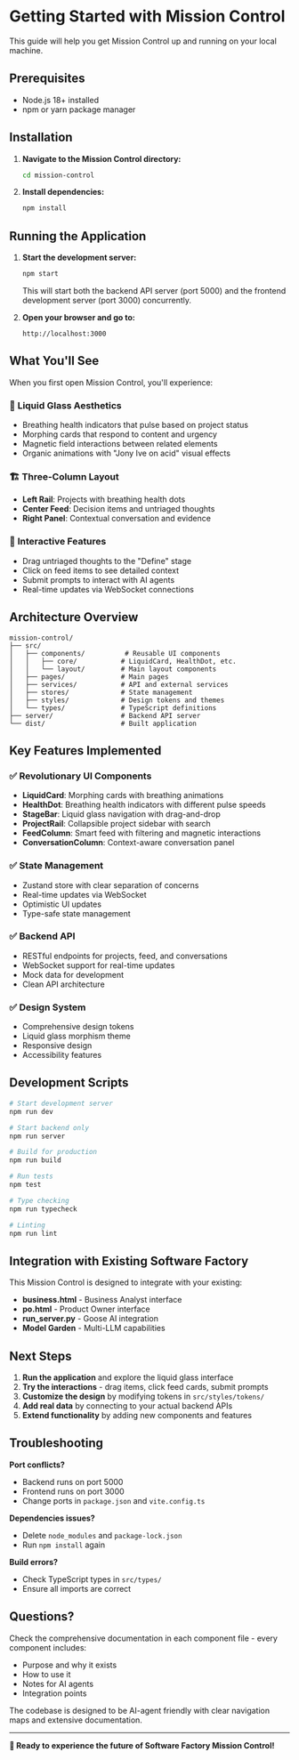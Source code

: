 # Getting Started with Mission Control

This guide will help you get Mission Control up and running on your local machine.

## Prerequisites

- Node.js 18+ installed
- npm or yarn package manager

## Installation

1. **Navigate to the Mission Control directory:**
   ```bash
   cd mission-control
   ```

2. **Install dependencies:**
   ```bash
   npm install
   ```

## Running the Application

1. **Start the development server:**
   ```bash
   npm start
   ```

   This will start both the backend API server (port 5000) and the frontend development server (port 3000) concurrently.

2. **Open your browser and go to:**
   ```
   http://localhost:3000
   ```

## What You'll See

When you first open Mission Control, you'll experience:

### 🎨 **Liquid Glass Aesthetics**
- Breathing health indicators that pulse based on project status
- Morphing cards that respond to content and urgency
- Magnetic field interactions between related elements
- Organic animations with "Jony Ive on acid" visual effects

### 🏗️ **Three-Column Layout**
- **Left Rail**: Projects with breathing health dots
- **Center Feed**: Decision items and untriaged thoughts
- **Right Panel**: Contextual conversation and evidence

### 🔄 **Interactive Features**
- Drag untriaged thoughts to the "Define" stage
- Click on feed items to see detailed context
- Submit prompts to interact with AI agents
- Real-time updates via WebSocket connections

## Architecture Overview

```
mission-control/
├── src/
│   ├── components/          # Reusable UI components
│   │   ├── core/           # LiquidCard, HealthDot, etc.
│   │   └── layout/         # Main layout components
│   ├── pages/              # Main pages
│   ├── services/           # API and external services
│   ├── stores/             # State management
│   ├── styles/             # Design tokens and themes
│   └── types/              # TypeScript definitions
├── server/                 # Backend API server
└── dist/                   # Built application
```

## Key Features Implemented

### ✅ **Revolutionary UI Components**
- **LiquidCard**: Morphing cards with breathing animations
- **HealthDot**: Breathing health indicators with different pulse speeds
- **StageBar**: Liquid glass navigation with drag-and-drop
- **ProjectRail**: Collapsible project sidebar with search
- **FeedColumn**: Smart feed with filtering and magnetic interactions
- **ConversationColumn**: Context-aware conversation panel

### ✅ **State Management**
- Zustand store with clear separation of concerns
- Real-time updates via WebSocket
- Optimistic UI updates
- Type-safe state management

### ✅ **Backend API**
- RESTful endpoints for projects, feed, and conversations
- WebSocket support for real-time updates
- Mock data for development
- Clean API architecture

### ✅ **Design System**
- Comprehensive design tokens
- Liquid glass morphism theme
- Responsive design
- Accessibility features

## Development Scripts

```bash
# Start development server
npm run dev

# Start backend only
npm run server

# Build for production
npm run build

# Run tests
npm test

# Type checking
npm run typecheck

# Linting
npm run lint
```

## Integration with Existing Software Factory

This Mission Control is designed to integrate with your existing:
- **business.html** - Business Analyst interface
- **po.html** - Product Owner interface
- **run_server.py** - Goose AI integration
- **Model Garden** - Multi-LLM capabilities

## Next Steps

1. **Run the application** and explore the liquid glass interface
2. **Try the interactions** - drag items, click feed cards, submit prompts
3. **Customize the design** by modifying tokens in `src/styles/tokens/`
4. **Add real data** by connecting to your actual backend APIs
5. **Extend functionality** by adding new components and features

## Troubleshooting

**Port conflicts?**
- Backend runs on port 5000
- Frontend runs on port 3000
- Change ports in `package.json` and `vite.config.ts`

**Dependencies issues?**
- Delete `node_modules` and `package-lock.json`
- Run `npm install` again

**Build errors?**
- Check TypeScript types in `src/types/`
- Ensure all imports are correct

## Questions?

Check the comprehensive documentation in each component file - every component includes:
- Purpose and why it exists
- How to use it
- Notes for AI agents
- Integration points

The codebase is designed to be AI-agent friendly with clear navigation maps and extensive documentation.

---

**🚀 Ready to experience the future of Software Factory Mission Control!**